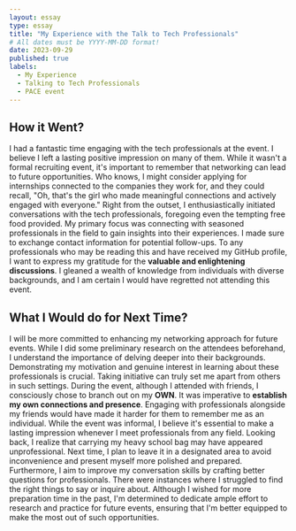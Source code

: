 ```yaml
---
layout: essay
type: essay
title: "My Experience with the Talk to Tech Professionals"
# All dates must be YYYY-MM-DD format!
date: 2023-09-29
published: true
labels:
  - My Experience
  - Talking to Tech Professionals
  - PACE event
---
```


## How it Went?

I had a fantastic time engaging with the tech professionals at the event. I believe I left a lasting positive impression on many of them. While it wasn't a formal recruiting event, it's important to remember that networking can lead to future opportunities. Who knows, I might consider applying for internships connected to the companies they work for, and they could recall, "Oh, that's the girl who made meaningful connections and actively engaged with everyone." Right from the outset, I enthusiastically initiated conversations with the tech professionals, foregoing even the tempting free food provided. My primary focus was connecting with seasoned professionals in the field to gain insights into their experiences. I made sure to exchange contact information for potential follow-ups. To any professionals who may be reading this and have received my GitHub profile, I want to express my gratitude for the **valuable and enlightening discussions**. I gleaned a wealth of knowledge from individuals with diverse backgrounds, and I am certain I would have regretted not attending this event.

## What I Would do for Next Time?

I will be more committed to enhancing my networking approach for future events. While I did some preliminary research on the attendees beforehand, I understand the importance of delving deeper into their backgrounds. Demonstrating my motivation and genuine interest in learning about these professionals is crucial. Taking initiative can truly set me apart from others in such settings. During the event, although I attended with friends, I consciously chose to branch out on my **OWN**. It was imperative to **establish my own connections and presence**. Engaging with professionals alongside my friends would have made it harder for them to remember me as an individual. While the event was informal, I believe it's essential to make a lasting impression whenever I meet professionals from any field. Looking back, I realize that carrying my heavy school bag may have appeared unprofessional. Next time, I plan to leave it in a designated area to avoid inconvenience and present myself more polished and prepared. Furthermore, I aim to improve my conversation skills by crafting better questions for professionals. There were instances where I struggled to find the right things to say or inquire about. Although I wished for more preparation time in the past, I'm determined to dedicate ample effort to research and practice for future events, ensuring that I'm better equipped to make the most out of such opportunities.


